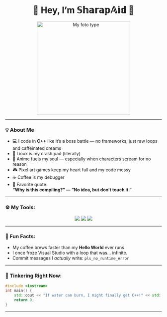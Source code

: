 <h1 align="center">🌊 Hey, I’m 𝕊𝕙𝕒𝕣𝕒𝕡𝔸𝕚𝕕 🌊</h1>

<p align="center">
  <img src="https://otkritkis.com/wp-content/uploads/2022/06/sb4co.gif" alt="My foto type" width="300"/>
</p>

---

### 💡 About Me

- 💻 I code in **C++** like it’s a boss battle — no frameworks, just raw loops and caffeinated dreams  
- 🐧 Linux is my crash pad (literally)  
- 🎌 Anime fuels my soul — especially when characters scream for no reason  
- 🎮 Pixel art games keep my heart full and my code messy  
- ☕ Coffee is my debugger  
- 💬 Favorite quote:  
  **“Why is this compiling?” — “No idea, but don’t touch it.”**

---

### ⚙️ My Tools:
<p align="center">
  <img src="https://img.shields.io/badge/C%2B%2B-00599C?style=for-the-badge&logo=c%2B%2B&logoColor=white"/>
  <img src="https://img.shields.io/badge/Visual_Studio-5C2D91?style=for-the-badge&logo=visual-studio&logoColor=white"/>
  <img src="https://img.shields.io/badge/Linux-FCC624?style=for-the-badge&logo=linux&logoColor=black"/>
</p>

---

### 🧪 Fun Facts:

- My coffee brews faster than my **Hello World** ever runs  
- I once froze Visual Studio with a loop that was... infinite.  
- Commit messages I *actually* write: `pls_no_runtime_error`

---

### 🔧 Tinkering Right Now:

```cpp
#include <iostream>
int main() {
    std::cout << "If water can burn, I might finally get C++!" << std::endl;
    return 0;
}
```

---
